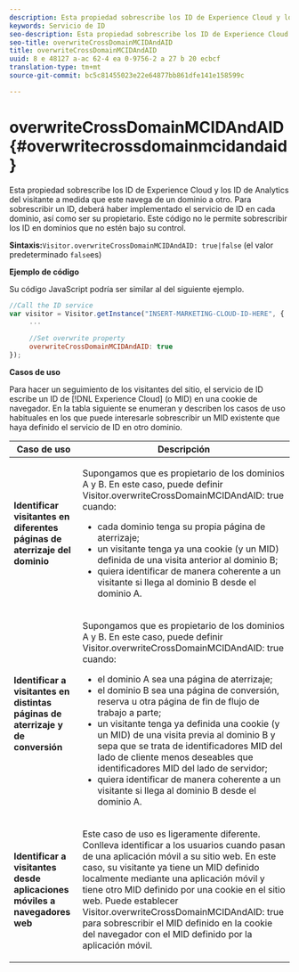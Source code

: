 ```yaml
---
description: Esta propiedad sobrescribe los ID de Experience Cloud y los ID de Analytics del visitante a medida que este navega de un dominio a otro. Para sobrescribir un ID, deberá haber implementado el servicio de ID en cada dominio, así como ser su propietario. Este código no le permite sobrescribir los ID en dominios que no estén bajo su control.
keywords: Servicio de ID
seo-description: Esta propiedad sobrescribe los ID de Experience Cloud y los ID de Analytics del visitante a medida que este navega de un dominio a otro. Para sobrescribir un ID, deberá haber implementado el servicio de ID en cada dominio, así como ser su propietario. Este código no le permite sobrescribir los ID en dominios que no estén bajo su control.
seo-title: overwriteCrossDomainMCIDAndAID
title: overwriteCrossDomainMCIDAndAID
uuid: 8 e 48127 a-ac 62-4 ea 0-9756-2 a 27 b 20 ecbcf
translation-type: tm+mt
source-git-commit: bc5c81455023e22e64877bb861dfe141e158599c

---
```



# overwriteCrossDomainMCIDAndAID{#overwritecrossdomainmcidandaid}

Esta propiedad sobrescribe los ID de Experience Cloud y los ID de Analytics del visitante a medida que este navega de un dominio a otro. Para sobrescribir un ID, deberá haber implementado el servicio de ID en cada dominio, así como ser su propietario. Este código no le permite sobrescribir los ID en dominios que no estén bajo su control.

**Sintaxis:**`Visitor.overwriteCrossDomainMCIDAndAID: true|false` (el valor predeterminado `false`es)

**Ejemplo de código**

Su código JavaScript podría ser similar al del siguiente ejemplo.

```js
//Call the ID service 
var visitor = Visitor.getInstance("INSERT-MARKETING-CLOUD-ID-HERE", { 
     ... 
 
     //Set overwrite property 
     overwriteCrossDomainMCIDAndAID: true 
}); 
```

**Casos de uso**

Para hacer un seguimiento de los visitantes del sitio, el servicio de ID escribe un ID de [!DNL Experience Cloud] (o MID) en una cookie de navegador. En la tabla siguiente se enumeran y describen los casos de uso habituales en los que puede interesarle sobrescribir un MID existente que haya definido el servicio de ID en otro dominio.

<table id="table_FC1AF6551D6646E0BF1C4FB7C1316EBB"> 
 <thead> 
  <tr> 
   <th colname="col1" class="entry"> Caso de uso </th> 
   <th colname="col2" class="entry"> Descripción </th> 
  </tr> 
 </thead>
 <tbody> 
  <tr> 
   <td colname="col1"> <p> <b>Identificar visitantes en diferentes páginas de aterrizaje del dominio</b> </p> </td> 
   <td colname="col2"> <p>Supongamos que es propietario de los dominios A y B. En este caso, puede definir <span class="codeph">Visitor.overwriteCrossDomainMCIDAndAID: true</span> cuando: </p> <p> 
     <ul id="ul_FB4704BFE7134F1688E34BF1A36627B7"> 
      <li id="li_FF71FD1FB9DD4702B675A140FAD2B481">cada dominio tenga su propia página de aterrizaje; </li> 
      <li id="li_78F75469D32D473B93148B46D35E67F1">un visitante tenga ya una cookie (y un MID) definida de una visita anterior al dominio B; </li> 
      <li id="li_305CE5138EEB43D3BF9CE38D1E7FFA04">quiera identificar de manera coherente a un visitante si llega al dominio B desde el dominio A. </li> 
     </ul> </p> </td> 
  </tr> 
  <tr> 
   <td colname="col1"> <p> <b>Identificar a visitantes en distintas páginas de aterrizaje y de conversión</b> </p> </td> 
   <td colname="col2"> <p>Supongamos que es propietario de los dominios A y B. En este caso, puede definir <span class="codeph">Visitor.overwriteCrossDomainMCIDAndAID: true</span> cuando: </p> 
    <ul id="ul_7BEBFD523A2F47AFB6963536E43692D0"> 
     <li id="li_71586080489340E2A6C0B263F231E3DE">el dominio A sea una página de aterrizaje; </li> 
     <li id="li_4E3D3CB380EE4F1BAC4CD752194AE8DE">el dominio B sea una página de conversión, reserva u otra página de fin de flujo de trabajo a parte; </li> 
     <li id="li_FB393B16CFAC4D2D9B2328EBA4573C1A">un visitante tenga ya definida una cookie (y un MID) de una visita previa al dominio B y sepa que se trata de identificadores MID del lado de cliente menos deseables que identificadores MID del lado de servidor; </li> 
     <li id="li_36FC138530A4476A995C0F9FD73C41DE">quiera identificar de manera coherente a un visitante si llega al dominio B desde el dominio A. </li> 
    </ul> </td> 
  </tr> 
  <tr> 
   <td colname="col1"> <p> <b>Identificar a visitantes desde aplicaciones móviles a navegadores web</b> </p> </td> 
   <td colname="col2"> <p>Este caso de uso es ligeramente diferente. Conlleva identificar a los usuarios cuando pasan de una aplicación móvil a su sitio web. En este caso, su visitante ya tiene un MID definido localmente mediante una aplicación móvil y tiene otro MID definido por una cookie en el sitio web. Puede establecer <span class="codeph">Visitor.overwriteCrossDomainMCIDAndAID: true</span> para sobrescribir el MID definido en la cookie del navegador con el MID definido por la aplicación móvil. </p> </td> 
  </tr> 
 </tbody> 
</table>

